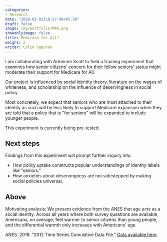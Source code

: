 ```yaml
---
categories:
- Research
date: "2020-03-02T19:57:40+05:30"
draft: false
image: img/portfolio/M4A.png
showonlyimage: false
title: Medicare for All?
weight: 2
writer: Colin Cepuran
---
```


I am collaborating with Adrienne Scott to field a framing experiment that examines how senior citizens' concern for their fellow seniors' status might moderate their support for Medicare for All.
<!--more-->

Our project is influenced by social identity theory, literature on the wages of whiteness, and scholarship on the influence of deservingness in social policy.  

Most concretely, we expect that seniors who are most attached to their identity as such will be less likely to support Medicare expansion when they are told that a policy that is "for seniors" will be expanded to include younger people.

This experiment is currently being pre-tested.

## Next steps

Findings from this experiment will prompt further inquiry into:

- How policy uptake constructs popular understandings of identity labels like "seniors."
- How anxieties about deservingness are not sidestepped by making social policies universal.

## Above

Motivating analysis: We present evidence from the ANES that age acts as a social identity.  Across all years where both survey questions are available, Americans, on average, feel warmer to senior citizens than young people, and the differential warmth only increases with Americans' age.

ANES. 2019. "2012 Time Series Cumulative Data File." [Data available here](https://electionstudies.org/data-center/anes-time-series-cumulative-data-file/).